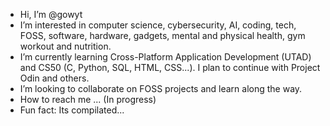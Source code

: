 - Hi, I’m @gowyt
- I’m interested in computer science, cybersecurity, AI, coding, tech, FOSS, software, hardware, gadgets, mental and physical health, gym workout and nutrition.
- I’m currently learning Cross-Platform Application Development (UTAD) and CS50 (C, Python, SQL, HTML, CSS...).
  I plan to continue with Project Odin and others.
- I’m looking to collaborate on FOSS projects and learn along the way.
- How to reach me ... (In progress)
- Fun fact: Its compilated...

<!---
gowyt/gowyt is a ✨ special ✨ repository because its `README.md` (this file) appears on your GitHub profile.
You can click the Preview link to take a look at your changes.
--->
